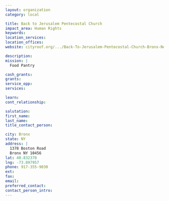 ```yaml
---
layout: organization
category: local

title: Back to Jerusalem Pentecostal Church
impact_area: Human Rights
keywords: 
location_services: 
location_offices: 
website: cityroof.org/.../Back-To-Jerusalem-Pentecostal-Church-Bronx-New-York

description: 
mission: |
  Food Pantry

cash_grants: 
grants: 
service_opp: 
services: 

learn: 
cont_relationship: 

salutation: 
first_name: 
last_name: 
title_contact_person: 

city: Bronx
state: NY
address: |
  1378 Boston Road  
  Bronx NY 10456
lat: 40.832378
lng: -73.897957
phone: 917-355-9030
ext: 
fax: 
email: 
preferred_contact: 
contact_person_intro: 
---
```

